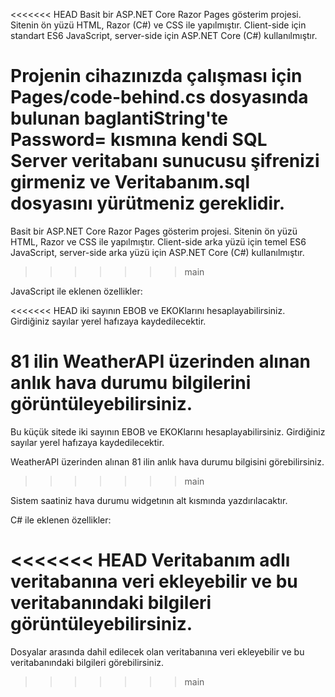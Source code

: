 <<<<<<< HEAD
Basit bir ASP.NET Core Razor Pages gösterim projesi. Sitenin ön yüzü HTML, Razor (C#) ve CSS ile yapılmıştır. Client-side için standart ES6 JavaScript, server-side için ASP.NET Core (C#) kullanılmıştır.


Projenin cihazınızda çalışması için Pages/code-behind.cs dosyasında bulunan baglantiString'te Password= kısmına kendi SQL Server veritabanı sunucusu şifrenizi girmeniz ve Veritabanım.sql dosyasını yürütmeniz gereklidir. 
=======
Basit bir ASP.NET Core Razor Pages gösterim projesi. Sitenin ön yüzü HTML, Razor ve CSS ile yapılmıştır. Client-side arka yüzü için temel ES6 JavaScript, server-side arka yüzü için ASP.NET Core (C#) kullanılmıştır.
>>>>>>> main


JavaScript ile eklenen özellikler:

<<<<<<< HEAD
iki sayının EBOB ve EKOKlarını hesaplayabilirsiniz. Girdiğiniz sayılar yerel hafızaya kaydedilecektir.

81 ilin WeatherAPI üzerinden alınan anlık hava durumu bilgilerini görüntüleyebilirsiniz.
=======
Bu küçük sitede iki sayının EBOB ve EKOKlarını hesaplayabilirsiniz. Girdiğiniz sayılar yerel hafızaya kaydedilecektir.

WeatherAPI üzerinden alınan 81 ilin anlık hava durumu bilgisini görebilirsiniz.
>>>>>>> main

Sistem saatiniz hava durumu widgetının alt kısmında yazdırılacaktır.


C# ile eklenen özellikler:

<<<<<<< HEAD
Veritabanım adlı veritabanına veri ekleyebilir ve bu veritabanındaki bilgileri görüntüleyebilirsiniz.
=======
Dosyalar arasında dahil edilecek olan veritabanına veri ekleyebilir ve bu veritabanındaki bilgileri görebilirsiniz.
>>>>>>> main

